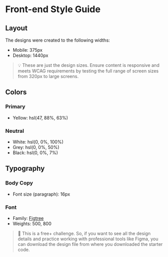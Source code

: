 # Front-end Style Guide

## Layout

The designs were created to the following widths:

-   Mobile: 375px
-   Desktop: 1440px

> 💡 These are just the design sizes. Ensure content is responsive and meets WCAG requirements by testing the full range of screen sizes from 320px to large screens.

## Colors

### Primary

-   Yellow: hsl(47, 88%, 63%)

### Neutral

-   White: hsl(0, 0%, 100%)
-   Grey: hsl(0, 0%, 50%)
-   Black: hsl(0, 0%, 7%)

## Typography

### Body Copy

-   Font size (paragraph): 16px

### Font

-   Family: [Figtree](https://fonts.google.com/specimen/Figtree)
-   Weights: 500, 800

> 💎 This is a free+ challenge. So, if you want to see all the design details and practice working with professional tools like Figma, you can download the design file from where you downloaded the starter code.
